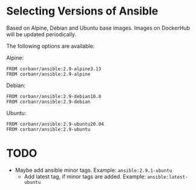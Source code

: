 # Selecting Versions of Ansible

Based on Alpine, Debian and Ubuntu base images.
Images on DockerHub will be updated periodically.

The following options are available:

Alpine:

    FROM corbanr/ansible:2.9-alpine3.13
    FROM corbanr/ansible:2.9-alpine

Debian:

    FROM corbanr/ansible:2.9-debian10.8
    FROM corbanr/ansible:2.9-debian

Ubuntu:

    FROM corbanr/ansible:2.9-ubuntu20.04
    FROM corbanr/ansible:2.9-ubuntu

# TODO
- Maybe add ansible minor tags. Example: `ansible:2.9.1-ubuntu`
  - Add latest tag, if minor tags are added. Example: `ansible:latest-ubuntu`
